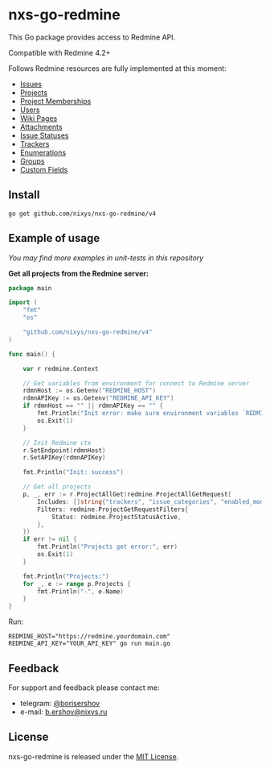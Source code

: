 # nxs-go-redmine

This Go package provides access to Redmine API.

Compatible with Redmine 4.2+

Follows Redmine resources are fully implemented at this moment:
- [Issues](https://www.redmine.org/projects/redmine/wiki/Rest_Issues)
- [Projects](https://www.redmine.org/projects/redmine/wiki/Rest_Projects)
- [Project Memberships](https://www.redmine.org/projects/redmine/wiki/Rest_Memberships)
- [Users](https://www.redmine.org/projects/redmine/wiki/Rest_Users)
- [Wiki Pages](https://www.redmine.org/projects/redmine/wiki/Rest_WikiPages)
- [Attachments](https://www.redmine.org/projects/redmine/wiki/Rest_Attachments)
- [Issue Statuses](https://www.redmine.org/projects/redmine/wiki/Rest_IssueStatuses)
- [Trackers](https://www.redmine.org/projects/redmine/wiki/Rest_Trackers)
- [Enumerations](https://www.redmine.org/projects/redmine/wiki/Rest_Enumerations)
- [Groups](https://www.redmine.org/projects/redmine/wiki/Rest_Groups)
- [Custom Fields](https://www.redmine.org/projects/redmine/wiki/Rest_CustomFields)

## Install

```
go get github.com/nixys/nxs-go-redmine/v4
```

## Example of usage

*You may find more examples in unit-tests in this repository*

**Get all projects from the Redmine server:**

```go
package main

import (
	"fmt"
	"os"

	"github.com/nixys/nxs-go-redmine/v4"
)

func main() {

	var r redmine.Context

	// Get variables from environment for connect to Redmine server 
	rdmnHost := os.Getenv("REDMINE_HOST")
	rdmnAPIKey := os.Getenv("REDMINE_API_KEY")
	if rdmnHost == "" || rdmnAPIKey == "" {
		fmt.Println("Init error: make sure environment variables `REDMINE_HOST` and `REDMINE_API_KEY` are defined")
		os.Exit(1)
	}

	// Init Redmine ctx 
	r.SetEndpoint(rdmnHost)
	r.SetAPIKey(rdmnAPIKey)

	fmt.Println("Init: success")

	// Get all projects 
	p, _, err := r.ProjectAllGet(redmine.ProjectAllGetRequest{
		Includes: []string{"trackers", "issue_categories", "enabled_modules"},
		Filters: redmine.ProjectGetRequestFilters{
			Status: redmine.ProjectStatusActive,
		},
	})
	if err != nil {
		fmt.Println("Projects get error:", err)
		os.Exit(1)
	}

	fmt.Println("Projects:")
	for _, e := range p.Projects {
		fmt.Println("-", e.Name)
	}
}
```

Run:

```
REDMINE_HOST="https://redmine.yourdomain.com" REDMINE_API_KEY="YOUR_API_KEY" go run main.go
```

## Feedback

For support and feedback please contact me:
- telegram: [@borisershov](https://t.me/borisershov)
- e-mail: b.ershov@nixys.ru

## License

nxs-go-redmine is released under the [MIT License](LICENSE).
